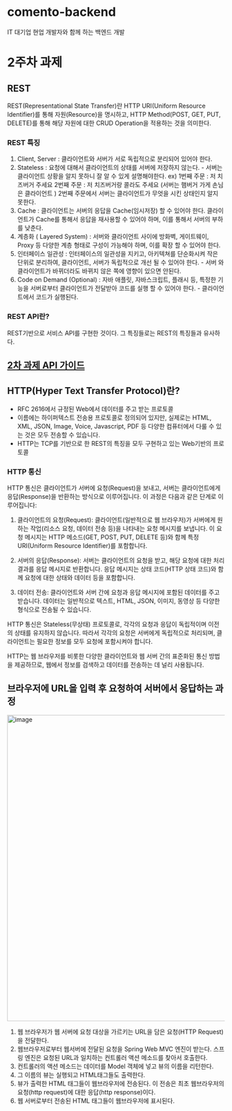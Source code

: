 # comento-backend
IT 대기업 현업 개발자와 함께 하는 백엔드 개발 

# 2주차 과제

## REST
REST(Representational State Transfer)란 HTTP URI(Uniform Resource Identifier)를 통해 자원(Resource)을 명시하고, HTTP Method(POST, GET, PUT, DELETE)를 통해 해당 자원에 대한 CRUD Operation을 적용하는 것을 의미한다.
### REST 특징
1. Client, Server : 클라이언트와 서버가 서로 독립적으로 분리되어 있어야 한다.
2. Stateless : 요청에 대해서 클라이언트의 상태를 서버에 저장하지 않는다. - 서버는 클라이언트 상황을 알지 못하니 잘 알 수 있게 설명해야한다. ex) 1번째 주문 : 저 치즈버거 주세요 2번째 주문 : 저 치즈버거랑 콜라도 주세요 (서버는 햄버거 가게 손님은 클라이언트 ) 2번째 주문에서 서버는 클라이언트가 무엇을 시킨 상태인지 알지 못한다.
3. Cache : 클라이언트는 서버의 응답을  Cache(임시저장) 할 수 있어야 한다. 클라이언트가 Cache를 통해서 응답을 재사용할 수 있어야 하며, 이를 통해서 서버의 부하를 낮춘다.
4. 계층화 ( Layered System) : 서버와 클라이언트 사이에 방화벽, 게이트웨이, Proxy 등 다양한 계층 형태로 구성이 가능해야 하며, 이를 확장 할 수 있어야 한다.
5. 인터페이스 일관성 : 인터페이스의 일관성을 지키고, 아키텍쳐를 단순화시켜 작은 단위로 분리하여, 클라이언트, 서버가 독립적으로 개선 될 수 있어야 한다. - 서버 와 클라이언트가 바뀌더라도 바뀌지 않은 쪽에 영향이 있으면 안된다.
6. Code on Demand (Optional) : 자바 애플릿, 자바스크립트, 플래시 등, 특정한 기능을 서버로부터 클라이언트가 전달받아 코드를 실행 할 수 있어야 한다. - 클라이언트에서 코드가 실행된다.
### REST API란?

REST기반으로 서비스 API를 구현한 것이다.
그 특징들로는 REST의 특징들과 유사하다.

## [2차 과제 API 가이드](https://github.com/SongJwans/comento-backend/blob/main/%EC%84%9C%EB%B2%84%EA%B0%9C%EB%B0%9C%EC%9E%90%20%EC%B7%A8%EC%97%85%20%EC%A0%84%EB%9E%B5.pdf)

## HTTP(Hyper Text Transfer Protocol)란?
- RFC 2616에서 규정된 Web에서 데이터를 주고 받는 프로토콜
- 이름에는 하이퍼텍스트 전송용 프로토콜로 정의되어 있지만, 실제로는 HTML, XML, JSON, Image, Voice, Javascript, PDF 등 다양한 컴퓨터에서 다룰 수 있는 것은 모두 전송할 수 있습니다.
- HTTP는 TCP를 기반으로 한 REST의 특징을 모두 구현하고 있는 Web기반의 프로토콜

### HTTP 통신
HTTP 통신은 클라이언트가 서버에 요청(Request)을 보내고, 서버는 클라이언트에게 응답(Response)을 반환하는 방식으로 이루어집니다. 이 과정은 다음과 같은 단계로 이루어집니다:

1. 클라이언트의 요청(Request):
클라이언트(일반적으로 웹 브라우저)가 서버에게 원하는 작업(리소스 요청, 데이터 전송 등)을 나타내는 요청 메시지를 보냅니다. 이 요청 메시지는 HTTP 메소드(GET, POST, PUT, DELETE 등)와 함께 특정 URI(Uniform Resource Identifier)를 포함합니다.

2. 서버의 응답(Response):
서버는 클라이언트의 요청을 받고, 해당 요청에 대한 처리 결과를 응답 메시지로 반환합니다. 응답 메시지는 상태 코드(HTTP 상태 코드)와 함께 요청에 대한 상태와 데이터 등을 포함합니다.

3. 데이터 전송:
클라이언트와 서버 간에 요청과 응답 메시지에 포함된 데이터를 주고받습니다. 데이터는 일반적으로 텍스트, HTML, JSON, 이미지, 동영상 등 다양한 형식으로 전송될 수 있습니다.

HTTP 통신은 Stateless(무상태) 프로토콜로, 각각의 요청과 응답이 독립적이며 이전의 상태를 유지하지 않습니다. 따라서 각각의 요청은 서버에게 독립적으로 처리되며, 클라이언트는 필요한 정보를 모두 요청에 포함시켜야 합니다.

HTTP는 웹 브라우저를 비롯한 다양한 클라이언트와 웹 서버 간의 표준화된 통신 방법을 제공하므로, 웹에서 정보를 검색하고 데이터를 전송하는 데 널리 사용됩니다.


## 브라우저에 URL을 입력 후 요청하여 서버에서 응답하는 과정

<img width="710" alt="image" src="https://github.com/SongJwans/comento/assets/104306841/c2f7ed1e-b312-4fbd-bbd6-f4a95569c403">

1. 웹 브라우저가 웹 서버에 요청 대상을 가르키는 URL을 담은 요청(HTTP Request)을 전달한다.
2. 웹브라우저로부터 웹서버에 전달된 요청을 Spring Web MVC 엔진이 받는다. 스프링 엔진은 요청된 URL과 일치하는 컨트롤러 액션 메소드를 찾아서 호출한다.
3. 컨트롤러의 액션 메소드는 데이터를 Model 객체에 넣고 뷰의 이름을 리턴한다.
4. 그 이름의 뷰는 실행되고 HTML태그들도 출력한다.
5. 뷰가 출력한 HTML 태그들이 웹브라우저에 전송된다. 이 전송은 최초 웹브라우저의 요청(http request)에 대한 응답(http response)이다.
6. 웹 서버로부터 전송된 HTML 태그들이 웹브라우저에 표시된다.
